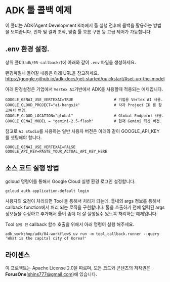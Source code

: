 # ADK 툴 콜백 예제

이 폴더는 ADK(Agent Development Kit)에서 툴 실행 전후에 콜백을 활용하는 방법을 보여줍니다. 인자 및 결과 조작, 맞춤 툴 흐름 구현 등 고급 제어가 가능합니다.

## .env 환경 설정.

상위 폴더(`adk/05-callback/`)에 아래와 같이 `.env` 파일을 생성하세요. 

환경파일내 들어갈 내용은 아래 URL을 참고하세요.    
https://google.github.io/adk-docs/get-started/quickstart/#set-up-the-model 

아래 환경설정은 기업에서 `Vertex AI`기반에서 ADK를 사용할때 적용되는 예제입니다.    

```
GOOGLE_GENAI_USE_VERTEXAI=TRUE                  # 기업용 Vertex AI 사용.
GOOGLE_CLOUD_PROJECT="ai-hangsik"               # 각자 Project ID 를 참고해서 변경.
GOOGLE_CLOUD_LOCATION="global"                  # Global Endpoint 사용.
GOOGLE_GENAI_MODEL = "gemini-2.5-flash"         # 현재 Gemini 최신 버전.
```

참고로 `AI Studio`를 사용하는 일반 사용자 버전은 아래와 같이 GOOGLE_API_KEY 를 셋팅해야 합니다.  

```
GOOGLE_GENAI_USE_VERTEXAI=FALSE
GOOGLE_API_KEY=PASTE_YOUR_ACTUAL_API_KEY_HERE
```

## 소스 코드 실행 방법
gcloud 명령어를 통해서 Google Cloud 실행 환경 로그인 설정합니다.
```
gcloud auth application-default login
```
사용자의 요청이 처리되면 Tool 을 통해서 처리가 되는데, 툴내의 args 정보를 통해서 callback function에서 처리 되는 로직을 구현합니다.
툴을 호출하기 전에 입력된 args 정보들을 수정하고 추가해서 툴이 좀더 더 잘 실행될수 있도록 처리하는 예제입니다. 

Tool `실행 전` callback 함수 호출을 위해서 아래 명령어 실행 해주세요.
```
adk_workshop/adk/04-workflow$ uv run -m tool_callback.runner --query 'What is the capital city of Korea?'
```

## 라이센스
이 프로젝트는 Apache License 2.0을 따르며, 모든 코드와 콘텐츠의 저작권은 **ForusOne**(shins777@gmail.com)에 있습니다.

